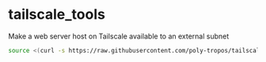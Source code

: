 # tailscale_tools

Make a web server host on Tailscale available to an external subnet

```sh
source <(curl -s https://raw.githubusercontent.com/poly-tropos/tailscale_tools/master/tailscale_port_forwarding.sh)
```
